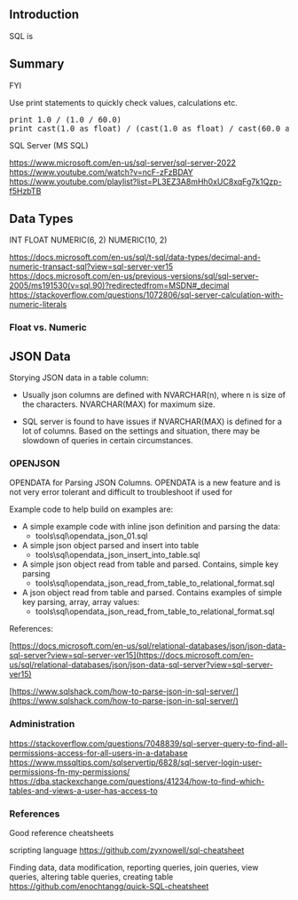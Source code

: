 ## Introduction

SQL is

## Summary

FYI

Use print statements to quickly check values, calculations etc.
<pre>
print 1.0 / (1.0 / 60.0)
print cast(1.0 as float) / (cast(1.0 as float) / cast(60.0 as float))
</pre>



SQL Server (MS SQL)

https://www.microsoft.com/en-us/sql-server/sql-server-2022
https://www.youtube.com/watch?v=ncF-zFzBDAY
https://www.youtube.com/playlist?list=PL3EZ3A8mHh0xUC8xqFg7k1Qzp-f5HzbTB


## Data Types


INT
FLOAT
NUMERIC(6, 2)
NUMERIC(10, 2)



https://docs.microsoft.com/en-us/sql/t-sql/data-types/decimal-and-numeric-transact-sql?view=sql-server-ver15
https://docs.microsoft.com/en-us/previous-versions/sql/sql-server-2005/ms191530(v=sql.90)?redirectedfrom=MSDN#_decimal
https://stackoverflow.com/questions/1072806/sql-server-calculation-with-numeric-literals

### Float vs. Numeric




## JSON Data

Storying JSON data in a table column:
- Usually json columns are defined with NVARCHAR(n), where n is size of the characters. NVARCHAR(MAX) for maximum size. 

- SQL server is found to have issues if NVARCHAR(MAX) is defined for a lot of columns. Based on the settings and situation, there may be slowdown of queries in certain circumstances.



### OPENJSON 

OPENDATA for Parsing JSON Columns. OPENDATA is a new feature and is not very error tolerant and difficult to troubleshoot if used for 

Example code to help build on examples are:
- A simple example code with inline json definition and parsing the data:
    - tools\sql\opendata_json_01.sql
- A simple json object parsed and insert into table
    - tools\sql\opendata_json_insert_into_table.sql
- A simple json object read from table and parsed. Contains, simple key parsing
    - tools\sql\opendata_json_read_from_table_to_relational_format.sql
- A json object read from table and parsed. Contains examples of simple key parsing, array, array values:
    - tools\sql\opendata_json_read_from_table_to_relational_format.sql

References:

[https://docs.microsoft.com/en-us/sql/relational-databases/json/json-data-sql-server?view=sql-server-ver15](https://docs.microsoft.com/en-us/sql/relational-databases/json/json-data-sql-server?view=sql-server-ver15)

[https://www.sqlshack.com/how-to-parse-json-in-sql-server/](https://www.sqlshack.com/how-to-parse-json-in-sql-server/)

### Administration

https://stackoverflow.com/questions/7048839/sql-server-query-to-find-all-permissions-access-for-all-users-in-a-database
https://www.mssqltips.com/sqlservertip/6828/sql-server-login-user-permissions-fn-my-permissions/
https://dba.stackexchange.com/questions/41234/how-to-find-which-tables-and-views-a-user-has-access-to

### References

Good reference cheatsheets

scripting language
https://github.com/zyxnowell/sql-cheatsheet

Finding data, data modification, reporting queries, join queries, view queries, altering table queries, creating table
https://github.com/enochtangg/quick-SQL-cheatsheet
